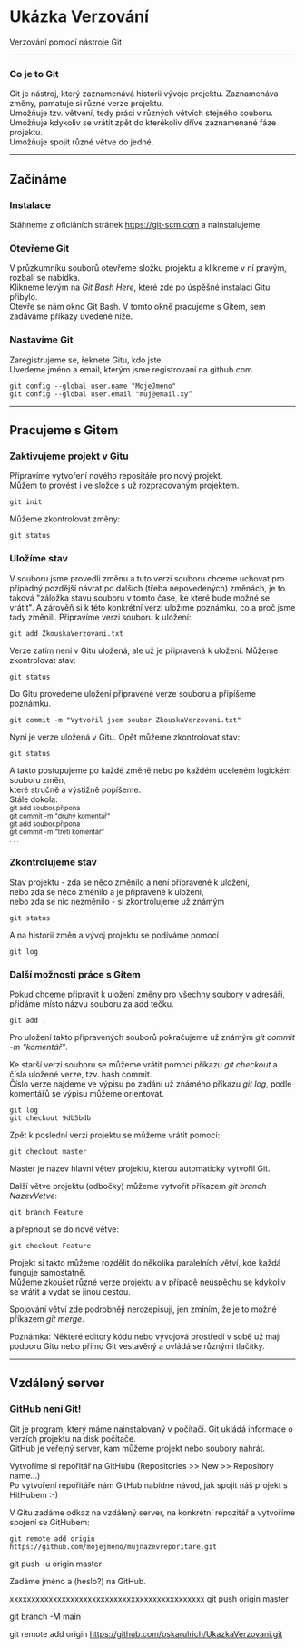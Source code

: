 # Ukázka Verzování 
Verzování pomocí nástroje Git 

---

### Co je to Git  
Git je nástroj, který zaznamenává historii vývoje projektu. Zaznamenáva změny, pamatuje si různé verze projektu.  
Umožňuje tzv. větvení, tedy práci v různých větvích stejného souboru.  
Umožňuje kdykoliv se vrátit zpět do kterékoliv dříve zaznamenané fáze projektu.  
Umožňuje spojit různé větve do jedné. 

---

## Začínáme 

### Instalace 
Stáhneme z oficiáních stránek https://git-scm.com a nainstalujeme. 

### Otevřeme Git
V průzkumníku souborů otevřeme složku projektu a klikneme v ní pravým, rozbalí se nabídka.  
Klikneme levým na _Git Bash Here_, které zde po úspěšné instalaci Gitu přibylo.  
Otevře se nám okno Git Bash. V tomto okně pracujeme s Gitem, sem zadáváme příkazy uvedené níže. 

### Nastavíme Git
Zaregistrujeme se, řeknete Gitu, kdo jste.  
Uvedeme jméno a email, kterým jsme registrovaní na github.com. 
```
git config --global user.name "MojeJmeno"
git config --global user.email "muj@email.xy“
```

---

## Pracujeme s Gitem

### Zaktivujeme projekt v Gitu
Připravíme vytvoření nového repositáře pro nový projekt.  
Můžem to provést i ve složce s už rozpracovaným projektem. 
```
git init
```

Můžeme zkontrolovat změny:
```
git status
```

### Uložíme stav
V souboru jsme provedli změnu a tuto verzi souboru chceme uchovat pro případný pozdější návrat po dalších (třeba nepovedených) změnách, je to taková "záložka stavu souboru v tomto čase, ke které bude možné se vrátit". A zárověň si k této konkrétní verzi uložíme poznámku, co a proč jsme tady změnili.
Připravíme verzi souboru k uložení: 
```
git add ZkouskaVerzovani.txt
```
Verze zatím není v Gitu uložená, ale už je připravená k uložení. Můžeme zkontrolovat stav:
```
git status
```
Do Gitu provedeme uložení připravené verze souboru a připíšeme poznámku.
```
git commit -m "Vytvořil jsem soubor ZkouskaVerzovani.txt"
```
Nyní je verze uložená v Gitu. Opět můžeme zkontrolovat stav:
```
git status
```
A takto postupujeme po každé změně nebo po každém uceleném logickém souboru změn,  
které stručně a výstižně popíšeme.  
Stále dokola:  
<sub>
git add soubor.přípona  
git commit -m "druhý komentář"  
git add soubor.přípona  
git commit -m "třetí komentář"  
. . .
</sub> 

### Zkontrolujeme stav
Stav projektu - zda se něco změnilo a není připravené k uložení,  
nebo zda se něco změnilo a je připravené k uložení,  
nebo zda se nic nezměnilo - si zkontrolujeme už známým 
```
git status
```

A na historii změn a vývoj projektu se podíváme pomocí  
```
git log
```

### Další možnosti práce s Gitem
Pokud chceme připravit k uložení změny pro všechny soubory v adresáři, přidáme místo názvu souboru za add tečku. 
```
git add .
```
Pro uložení takto připravených souborů pokračujeme už známým _git commit -m "komentář"_. 


Ke starší verzi souboru se můžeme vrátit pomocí příkazu _git checkout_ a čísla uložené verze, tzv. hash commit.  
Číslo verze najdeme ve výpisu po zadání už známého příkazu _git log_, podle komentářů se výpisu můžeme orientovat.  
```
git log
git checkout 9db5bdb
```

Zpět k poslední verzi projektu se můžeme vrátit pomocí:
```
git checkout master
```
Master je název hlavní větev projektu, kterou automaticky vytvořil Git. 

Další větve projektu (odbočky) můžeme vytvořit příkazem _git branch NazevVetve_: 
```
git branch Feature
```
a přepnout se do nové větve:
```
git checkout Feature
```
Projekt si takto můžeme rozdělit do několika paralelních větví, kde každá funguje samostatně.  
Můžeme zkoušet různé verze projektu a v případě neúspěchu se kdykoliv se vrátit a vydat se jinou cestou.  

Spojování větví zde podrobněji nerozepisuji, jen zmíním, že je to možné příkazem _git merge_.  
  
Poznámka: Některé editory kódu nebo vývojová prostředí v sobě už mají podporu Gitu nebo přímo Git vestavěný a ovládá se různými tlačítky.  
  
---

## Vzdálený server

### GitHub není Git!
Git je program, který máme nainstalovaný v počítači. Git ukládá informace o verzích projektu na disk počítače.  
GitHub je veřejný server, kam můžeme projekt nebo soubory nahrát. 

Vytvoříme si repořitář na GitHubu (Repositories >> New >> Repository name...)  
Po vytvoření repořitáře nám GitHub nabídne návod, jak spojit náš projekt s HitHubem :-)  
  
V Gitu zadáme odkaz na vzdálený server, na konkrétní repozitář a vytvoříme spojení se GitHubem: 
```
git remote add origin https://github.com/mojejmeno/mujnazevreporitare.git
```




git push -u origin master



Zadáme jméno a (heslo?) na GitHub.  

xxxxxxxxxxxxxxxxxxxxxxxxxxxxxxxxxxxxxxxxxxxxx
git push origin master

git branch -M main


git remote add origin https://github.com/oskarulrich/UkazkaVerzovani.git







